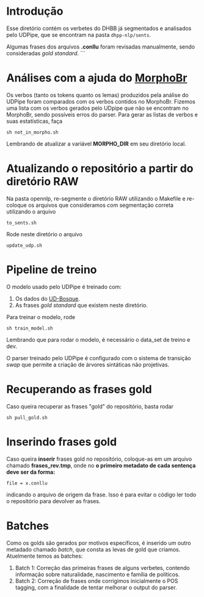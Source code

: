 # Introdução

Esse diretório contém os verbetes do DHBB já segmentados e analisados pelo UDPipe, que se encontram na pasta ```dhpp-nlp/sents```. 

Algumas frases dos arquivos **.conllu** foram revisadas manualmente, sendo consideradas *gold standard*. ```

# Análises com a ajuda do [MorphoBr](https://github.com/LFG-PTBR/MorphoBr)

Os verbos (tanto os tokens quanto os lemas) produzidos pela análise do UDPipe foram comparados com os verbos contidos no MorphoBr. 
Fizemos uma lista com os verbos gerados pelo UDpipe que não se encontram no MorphoBr, sendo possíveis erros do parser.
Para gerar as listas de verbos e suas estatísticas, faça

``` sh not_in_morpho.sh ```

Lembrando de atualizar a variável **MORPHO_DIR** em seu diretório local.

# Atualizando o repositório a partir do diretório RAW

Na pasta opennlp, re-segmente o diretório RAW utilizando o Makefile e re-coloque os arquivos que consideramos com segmentação correta utilizando o arquivo 

```to_sents.sh```

Rode neste diretório o arquivo

```update_udp.sh```



# Pipeline de treino

O modelo usado pelo UDPipe é treinado com:
1. Os dados do [UD-Bosque](https://github.com/UniversalDependencies/UD_Portuguese-Bosque).
1. As frases *gold standard* que existem neste diretório.

Para treinar o modelo, rode

``` sh train_model.sh ```


Lembrando que para rodar o modelo, é necessário o data_set de treino e dev. 

O parser treinado pelo UDPipe é configurado com o sistema de transição *swap* que permite a criação de árvores sintáticas não projetivas. 

# Recuperando as frases gold

Caso queira recuperar as frases "gold" do repositório, basta rodar

``` sh pull_gold.sh ```

# Inserindo frases gold

Caso queira **inserir** frases gold no repositório, coloque-as em um arquivo chamado **frases_rev.tmp**, onde no **o primeiro metadato de cada sentença deve ser da forma:**

``` file = x.conllu ```

indicando o arquivo de origem da frase. Isso é para evitar o código ler todo o repositório para devolver as frases. 

# Batches

Como os golds são gerados por motivos específicos, é inserido um outro metadado chamado *batch*, que consta as levas de gold que criamos. Atuelmente temos as batches:

1. Batch 1: Correção das primeiras frases de alguns verbetes, contendo informação sobre naturalidade, nascimento e família de políticos.
1. Batch 2: Correção de frases onde corrigimos inicialmente o POS tagging, com a finalidade de tentar melhorar o output do parser.
